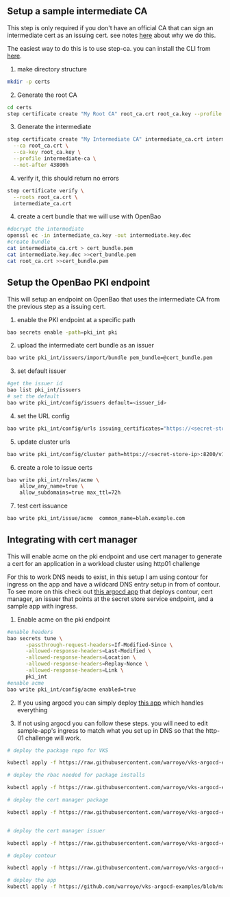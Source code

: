 

## Setup a sample intermediate CA

This step is only required if you don't have an official CA that can sign an intermediate cert as an issuing cert. see notes [here](https://openbao.org/docs/secrets/pki/considerations/#be-careful-with-root-cas) about why we do this. 


The easiest way to do this is to use step-ca. you can install the CLI from [here](https://smallstep.com/docs/step-cli/installation/).


1. make directory structure 

```bash
mkdir -p certs
```

2. Generate the root CA

```bash
cd certs
step certificate create "My Root CA" root_ca.crt root_ca.key --profile root-ca --not-after 87600h
```

3. Generate the intermediate

```bash
step certificate create "My Intermediate CA" intermediate_ca.crt intermediate_ca.key \
  --ca root_ca.crt \
  --ca-key root_ca.key \
  --profile intermediate-ca \
  --not-after 43800h
```

4. verify it, this should return no errors

```bash
step certificate verify \
  --roots root_ca.crt \
  intermediate_ca.crt
```

4. create a cert bundle that we will use with OpenBao

```bash
#decrypt the intermediate 
openssl ec -in intermediate_ca.key -out intermediate.key.dec
#create bundle
cat intermediate_ca.crt > cert_bundle.pem
cat intermediate.key.dec >>cert_bundle.pem
cat root_ca.crt >>cert_bundle.pem
```

## Setup the OpenBao PKI endpoint

This will setup an endpoint on OpenBao that uses the intermediate CA from the previous step as a issuing cert.

1. enable the PKI endpoint at a specific path
```bash
bao secrets enable -path=pki_int pki
```

2. upload the intermediate cert bundle as an issuer
```bash
bao write pki_int/issuers/import/bundle pem_bundle=@cert_bundle.pem
```

3. set default issuer

```bash
#get the issuer id
bao list pki_int/issuers
# set the default
bao write pki_int/config/issuers default=<issuer_id>
```

4. set the URL config

```bash
bao write pki_int/config/urls issuing_certificates="https://<secret-store-ip>:8200/v1/pki_int/ca" crl_distribution_points="https://<secret-store-ip>:8200/v1/pki_int/crl"
```

5. update cluster urls

```bash
bao write pki_int/config/cluster path=https://<secret-store-ip>:8200/v1/pki_int
```

6. create a role to issue certs

```bash
bao write pki_int/roles/acme \
    allow_any_name=true \
    allow_subdomains=true max_ttl=72h
```

7. test cert issuance

```bash
bao write pki_int/issue/acme  common_name=blah.example.com
```

## Integrating with cert manager

This will enable acme on the pki endpoint and use cert manager to generate a cert for an application in a workload cluster using http01 challenge

For this to work DNS needs to exist, in this setup I am using contour for ingress on the app and have a wildcard DNS entry setup in from of contour.  To see more on this check out [this argocd app](https://github.com/warroyo/vks-argocd-examples/blob/main/secret-store-issuer-full/app.yml) that deploys contour, cert manager, an issuer that points at the secret store service endpoint, and a sample app with ingress.


1. Enable acme on the pki endpoint

```bash
#enable headers
bao secrets tune \
      -passthrough-request-headers=If-Modified-Since \
      -allowed-response-headers=Last-Modified \
      -allowed-response-headers=Location \
      -allowed-response-headers=Replay-Nonce \
      -allowed-response-headers=Link \
      pki_int
#enable acme
bao write pki_int/config/acme enabled=true
```

2. If you using argocd you can simply deploy [this app](https://github.com/warroyo/vks-argocd-examples/blob/main/secret-store-issuer-full/app.yml) which handles everything


3. If not using argocd you can follow these steps. you will need to edit sample-app's ingress to match what you set up in DNS so that the http-01 challenge will work.

```bash
# deploy the package repo for VKS

kubectl apply -f https://raw.githubusercontent.com/warroyo/vks-argocd-examples/refs/heads/main/vks-standard-repo/source/repo.yml

# deploy the rbac needed for package installs

kubectl apply -f https://raw.githubusercontent.com/warroyo/vks-argocd-examples/refs/heads/main/package-rbac/source/rbac.yml

# deploy the cert manager package

kubectl apply -f https://raw.githubusercontent.com/warroyo/vks-argocd-examples/refs/heads/main/cert-manager/source/cert-manager.yml -n infra-packages


# deploy the cert manager issuer

kubectl apply -f https://raw.githubusercontent.com/warroyo/vks-argocd-examples/refs/heads/main/cert-manager/issuers/secret-store-acme/issuer.yml

# deploy contour

kubectl apply -f https://raw.githubusercontent.com/warroyo/vks-argocd-examples/refs/heads/main/contour-ingress/source/contour.yml -n infra-packages

# deploy the app
kubectl apply -f https://github.com/warroyo/vks-argocd-examples/blob/main/secret-store-issuer-full/source/sample-app.yml
